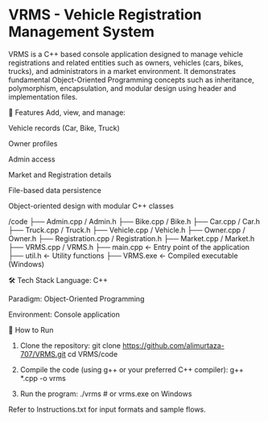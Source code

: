 # VRMS - Vehicle Registration Management System
VRMS is a C++ based console application designed to manage vehicle registrations and related entities such as owners, vehicles (cars, bikes, trucks), and administrators in a market environment. It demonstrates fundamental Object-Oriented Programming concepts such as inheritance, polymorphism, encapsulation, and modular design using header and implementation files.

🔧 Features
Add, view, and manage:

Vehicle records (Car, Bike, Truck)

Owner profiles

Admin access

Market and Registration details

File-based data persistence

Object-oriented design with modular C++ classes

/code
  ├── Admin.cpp / Admin.h
  ├── Bike.cpp / Bike.h
  ├── Car.cpp / Car.h
  ├── Truck.cpp / Truck.h
  ├── Vehicle.cpp / Vehicle.h
  ├── Owner.cpp / Owner.h
  ├── Registration.cpp / Registration.h
  ├── Market.cpp / Market.h
  ├── VRMS.cpp / VRMS.h
  ├── main.cpp         ← Entry point of the application
  ├── util.h           ← Utility functions
  ├── VRMS.exe         ← Compiled executable (Windows)


🛠️ Tech Stack
Language: C++

Paradigm: Object-Oriented Programming

Environment: Console application

📝 How to Run
1) Clone the repository:
git clone https://github.com/alimurtaza-707/VRMS.git
cd VRMS/code

2) Compile the code (using g++ or your preferred C++ compiler):
g++ *.cpp -o vrms

3) Run the program:
./vrms   # or vrms.exe on Windows

Refer to Instructions.txt for input formats and sample flows.
